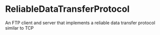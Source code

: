 # ReliableDataTransferProtocol
An FTP client and server that implements a reliable data transfer protocol similar to TCP
